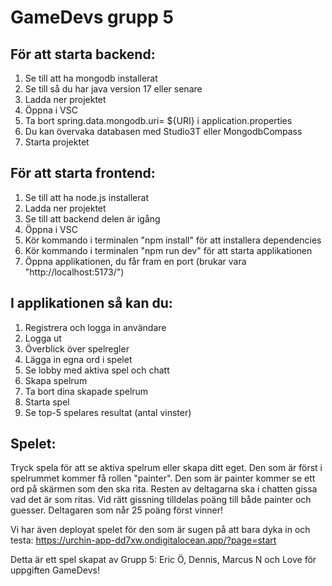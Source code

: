 # GameDevs grupp 5

## För att starta backend:
1. Se till att ha mongodb installerat
2. Se till så du har java version 17 eller senare
3. Ladda ner projektet
4. Öppna i VSC
5. Ta  bort spring.data.mongodb.uri= ${URI} i application.properties
6. Du kan övervaka databasen med Studio3T eller MongodbCompass
7. Starta projektet

## För att starta frontend:
1. Se till att ha node.js installerat
2. Ladda ner projektet
3. Se till att backend delen är igång
4. Öppna i VSC
5. Kör kommando i terminalen "npm install" för att installera dependencies
6. Kör kommando i terminalen "npm run dev" för att starta applikationen
7. Öppna applikationen, du får fram en port (brukar vara "http://localhost:5173/")

## I applikationen så kan du:
1. Registrera och logga in användare
2. Logga ut
3. Överblick över spelregler
4. Lägga in egna ord i spelet
5. Se lobby med aktiva spel och chatt
6. Skapa spelrum
7. Ta bort dina skapade spelrum
8. Starta spel
9. Se top-5 spelares resultat (antal vinster)

## Spelet:
Tryck spela för att se aktiva spelrum eller skapa ditt eget.
Den som är först i spelrummet kommer få rollen "painter".
Den som är painter kommer se ett ord på skärmen som den ska rita.
Resten av deltagarna ska i chatten gissa vad det är som ritas.
Vid rätt gissning tilldelas poäng till både painter och guesser.
Deltagaren som når 25 poäng först vinner!

Vi har även deployat spelet för den som är sugen på att bara dyka in och testa: https://urchin-app-dd7xw.ondigitalocean.app/?page=start

Detta är ett spel skapat av Grupp 5: Eric Ö, Dennis, Marcus N och Love för uppgiften GameDevs!
